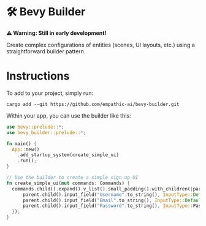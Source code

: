 # 🛠️ Bevy Builder

**⚠️ Warning: Still in early development!**

Create complex configurations of entities (scenes, UI layouts, etc.) using a straightforward builder pattern.

# Instructions

To add to your project, simply run:

```
cargo add --git https://github.com/empathic-ai/bevy-builder.git
```

Within your app, you can use the builder like this:

```Rust
use bevy::prelude::*;
use bevy_builder::prelude::*;

fn main() {
  App::new()
    .add_startup_system(create_simple_ui)
    .run();
}

// Use the builder to create a simple sign up UI
fn create_simple_ui(mut commands: Commands) {
  commands.child().expand().v_list().small_padding().with_children(|parent| {
      parent.child().input_field("Username".to_string(), InputType::Default);
      parent.child().input_field("Email".to_string(), InputType::Default);
      parent.child().input_field("Password".to_string(), InputType::Password);
  });
}
```
